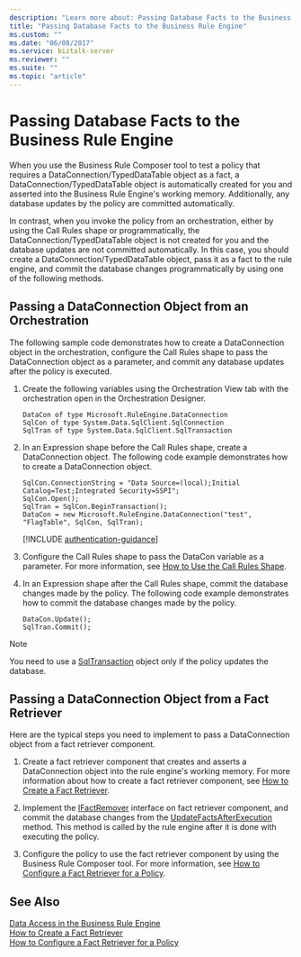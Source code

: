 ```yaml
---
description: "Learn more about: Passing Database Facts to the Business Rule Engine"
title: "Passing Database Facts to the Business Rule Engine"
ms.custom: ""
ms.date: "06/08/2017"
ms.service: biztalk-server
ms.reviewer: ""
ms.suite: ""
ms.topic: "article"
---
```

# Passing Database Facts to the Business Rule Engine
When you use the Business Rule Composer tool to test a policy that requires a DataConnection/TypedDataTable object as a fact, a DataConnection/TypedDataTable object is automatically created for you and asserted into the Business Rule Engine's working memory. Additionally, any database updates by the policy are committed automatically.  
  
 In contrast, when you invoke the policy from an orchestration, either by using the Call Rules shape or programmatically, the DataConnection/TypedDataTable object is not created for you and the database updates are not committed automatically. In this case, you should create a DataConnection/TypedDataTable object, pass it as a fact to the rule engine, and commit the database changes programmatically by using one of the following methods.  
  
## Passing a DataConnection Object from an Orchestration  

The following sample code demonstrates how to create a DataConnection object in the orchestration, configure the Call Rules shape to pass the DataConnection object as a parameter, and commit any database updates after the policy is executed.  

 
1.  Create the following variables using the Orchestration View tab with the orchestration open in the Orchestration Designer.  
  
    ```  
    DataCon of type Microsoft.RuleEngine.DataConnection   
    SqlCon of type System.Data.SqlClient.SqlConnection   
    SqlTran of type System.Data.SqlClient.SqlTransaction   
    ```  
  
2.  In an Expression shape before the Call Rules shape, create a DataConnection object. The following code example demonstrates how to create a DataConnection object.  
  
    ```  
    SqlCon.ConnectionString = "Data Source=(local);Initial Catalog=Test;Integrated Security=SSPI";   
    SqlCon.Open();   
    SqlTran = SqlCon.BeginTransaction();   
    DataCon = new Microsoft.RuleEngine.DataConnection("test", "FlagTable", SqlCon, SqlTran);    
    ```  

    [!INCLUDE [authentication-guidance](../includes/authentication-guidance.md)]

3.  Configure the Call Rules shape to pass the DataCon variable as a parameter. For more information, see [How to Use the Call Rules Shape](../core/how-to-use-the-call-rules-shape.md).  
  
4.  In an Expression shape after the Call Rules shape, commit the database changes made by the policy. The following code example demonstrates how to commit the database changes made by the policy.  
  
    ```  
    DataCon.Update();   
    SqlTran.Commit();  
    ```  
  
> [!NOTE]
>  You need to use a [SqlTransaction](/dotnet/api/system.data.sqlclient.sqltransaction) object only if the policy updates the database.  
  
## Passing a DataConnection Object from a Fact Retriever  
 Here are the typical steps you need to implement to pass a DataConnection object from a fact retriever component.  
  
1.  Create a fact retriever component that creates and asserts a DataConnection object into the rule engine's working memory. For more information about how to create a fact retriever component, see [How to Create a Fact Retriever](../core/how-to-create-a-fact-retriever.md).  
  
2.  Implement the [IFactRemover](/dotnet/api/microsoft.ruleengine.ifactremover) interface on fact retriever component, and commit the database changes from the [UpdateFactsAfterExecution](/dotnet/api/microsoft.ruleengine.ifactremover.updatefactsafterexecution) method. This method is called by the rule engine after it is done with executing the policy.  
  
3.  Configure the policy to use the fact retriever component by using the Business Rule Composer tool. For more information, see [How to Configure a Fact Retriever for a Policy](../core/how-to-configure-a-fact-retriever-for-a-policy.md).  
  
## See Also  
 [Data Access in the Business Rule Engine](../core/data-access-in-the-business-rule-engine.md)   
 [How to Create a Fact Retriever](../core/how-to-create-a-fact-retriever.md)   
 [How to Configure a Fact Retriever for a Policy](../core/how-to-configure-a-fact-retriever-for-a-policy.md)
